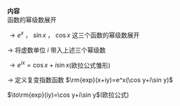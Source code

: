 **内容**  
函数的幂级数展开  
  
$\to e^x$ ， $\sin x$ ， $\cos x$ 这三个函数的幂级数展开  
  
$\to$ 将虚数单位 $i$ 带入上述三个幂级数  
  
$\to e^{ix}=\cos x+i\sin x$(欧拉公式雏形)  
  
$\to$ 定义复变指数函数 $\rm{exp}(x+iy)=e^x(\cos y+i\sin y)$  
  
$\to\rm{exp}(iy)=\cos y+i\sin y$(欧拉公式)  
